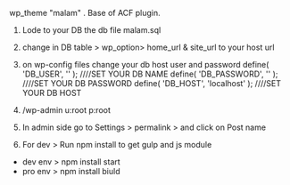 wp_theme "malam" .
Base of ACF plugin.

1. Lode to your DB the db file malam.sql

2. change in DB table > wp_option> home_url & site_url to your host url
3. on wp-config files change your db host user and password
   define( 'DB_USER', '' ); ////SET YOUR DB NAME
   define( 'DB_PASSWORD', '' ); ////SET YOUR DB PASSWORD
   define( 'DB_HOST', 'localhost' ); ////SET YOUR DB HOST
4. /wp-admin
   u:root
   p:root

5. In admin side go to Settings > permalink > and click on Post name


6. For dev > Run npm install to get gulp and js module

- dev env > npm install start
- pro env > npm install biuld
